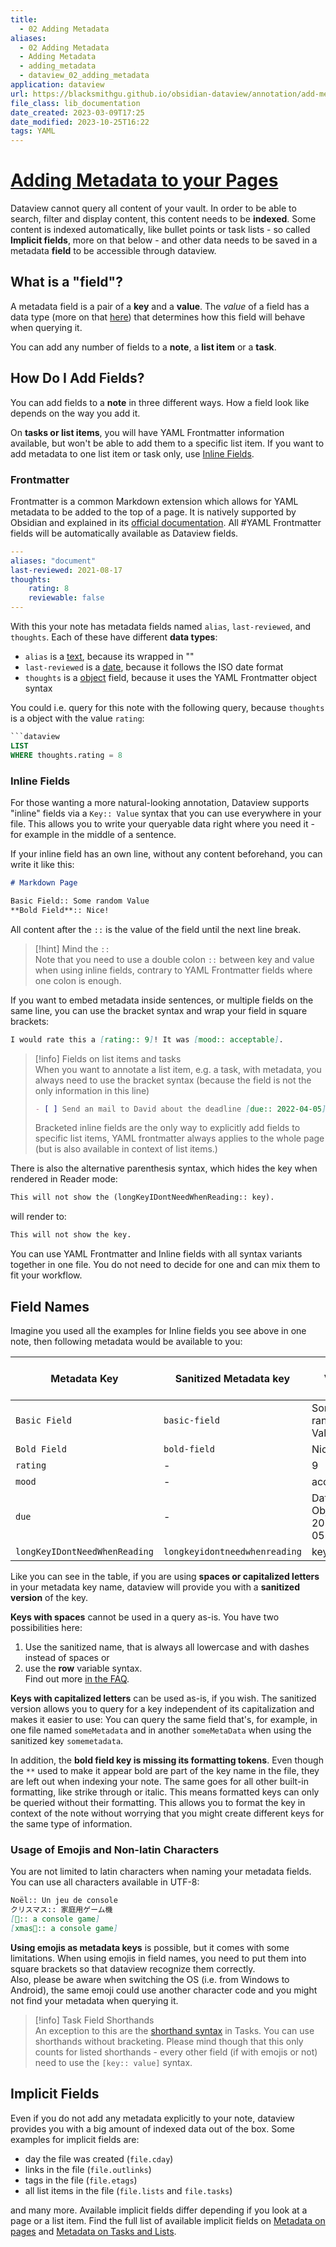 ```yaml
---
title:
  - 02 Adding Metadata
aliases:
  - 02 Adding Metadata
  - Adding Metadata
  - adding_metadata
  - dataview_02_adding_metadata
application: dataview
url: https://blacksmithgu.github.io/obsidian-dataview/annotation/add-metadata/
file_class: lib_documentation
date_created: 2023-03-09T17:25
date_modified: 2023-10-25T16:22
tags: YAML
---
```

# [Adding Metadata to your Pages](https://blacksmithgu.github.io/obsidian-dataview/annotation/add-metadata/)

Dataview cannot query all content of your vault. In order to be able to search, filter and display content, this content needs to be **indexed**. Some content is indexed automatically, like bullet points or task lists - so called **Implicit fields**, more on that below - and other data needs to be saved in a metadata **field** to be accessible through dataview.

## What is a "field"?

A metadata field is a pair of a **key** and a **value**. The *value* of a field has a data type (more on that [here](./types-of-metadata.md)) that determines how this field will behave when querying it.

You can add any number of fields to a **note**, a **list item** or a **task**.

## How Do I Add Fields?

You can add fields to a **note** in three different ways. How a field look like depends on the way you add it.

On **tasks or list items**, you will have YAML Frontmatter information available, but won't be able to add them to a specific list item. If you want to add metadata to one list item or task only, use [Inline Fields](#inline-fields).

### Frontmatter

Frontmatter is a common Markdown extension which allows for YAML metadata to be added to the top of a page. It is natively supported by Obsidian and explained in its [official documentation](https://help.obsidian.md/Advanced+topics/YAML+front+matter). All #YAML Frontmatter fields will be automatically available as Dataview fields.

```yaml
---
aliases: "document"
last-reviewed: 2021-08-17
thoughts:
    rating: 8
    reviewable: false
---
```

With this your note has metadata fields named `alias`, `last-reviewed`, and `thoughts`. Each of these have different **data types**:

- `alias` is a [text](../types-of-metadata/#text), because its wrapped in ""
- `last-reviewed` is a [date](../types-of-metadata/#date), because it follows the ISO date format
- `thoughts` is a [object](../types-of-metadata/#object) field, because it uses the YAML Frontmatter object syntax

You could i.e. query for this note with the following query, because `thoughts` is a object with the value `rating`:

```sql
```dataview
LIST
WHERE thoughts.rating = 8
```

### Inline Fields

For those wanting a more natural-looking annotation, Dataview supports "inline" fields via a `Key:: Value` syntax that you can use everywhere in your file. This allows you to write your queryable data right where you need it - for example in the middle of a sentence.

If your inline field has an own line, without any content beforehand, you can write it like this:

```markdown
# Markdown Page

Basic Field:: Some random Value
**Bold Field**:: Nice!
```

All content after the `::` is the value of the field until the next line break.

> [!hint] Mind the `::`  
> Note that you need to use a double colon `::` between key and value when using inline fields, contrary to YAML Frontmatter fields where one colon is enough.

If you want to embed metadata inside sentences, or multiple fields on the same line, you can use the bracket syntax and wrap your field in square brackets:

```markdown
I would rate this a [rating:: 9]! It was [mood:: acceptable].
```

> [!info] Fields on list items and tasks  
> When you want to annotate a list item, e.g. a task, with metadata, you always need to use the bracket syntax (because the field is not the only information in this line)
> 
> ```markdown
> - [ ] Send an mail to David about the deadline [due:: 2022-04-05].
> ```
> 
> Bracketed inline fields are the only way to explicitly add fields to specific list items, YAML frontmatter always applies to the whole page (but is also available in context of list items.)

There is also the alternative parenthesis syntax, which hides the key when  
rendered in Reader mode:

```markdown
This will not show the (longKeyIDontNeedWhenReading:: key).
```

will render to:

```markdown
This will not show the key.
```

You can use YAML Frontmatter and Inline fields with all syntax variants together in one file. You do not need to decide for one and can mix them to fit your workflow.

## Field Names

Imagine you used all the examples for Inline fields you see above in one note, then following metadata would be available to you:

| Metadata Key                  | Sanitized Metadata key        | Value                      | Data Type of Value |
| ----------------------------- | ----------------------------- | -------------------------- | ------------------ |
| `Basic Field`                 | `basic-field`                 | Some random Value          | Text               |
| `Bold Field`                  | `bold-field`                  | Nice!                      | Text               |
| `rating`                      | -                             | 9                          | Number             |
| `mood`                        | -                             | acceptable                 | Text               |
| `due`                         | -                             | Date Object for 2022-04-05 | Date               |
| `longKeyIDontNeedWhenReading` | `longkeyidontneedwhenreading` | key                        | Text               |

Like you can see in the table, if you are using **spaces or capitalized letters** in your metadata key name, dataview will provide you with a **sanitized version** of the key.

**Keys with spaces** cannot be used in a query as-is. You have two possibilities here:

1. Use the sanitized name, that is always all lowercase and with dashes instead of spaces or
2. use the **row** variable syntax.  
Find out more [in the FAQ](../resources/faq.md).

**Keys with capitalized letters** can be used as-is, if you wish. The sanitized version allows you to query for a key independent of its capitalization and makes it easier to use: You can query the same field that's, for example, in one file named `someMetadata` and in another `someMetaData` when using the sanitized key `somemetadata`.

In addition, the **bold field key is missing its formatting tokens**. Even though the `**` used to make it appear bold are part of the key name in the file, they are left out when indexing your note. The same goes for all other built-in formatting, like strike through or italic. This means formatted keys can only be queried without their formatting. This allows you to format the key in context of the note without worrying that you might create different keys for the same type of information.

### Usage of Emojis and Non-latin Characters

You are not limited to latin characters when naming your metadata fields. You can use all characters available in UTF-8:

```markdown
Noël:: Un jeu de console
クリスマス:: 家庭用ゲーム機
[🎅:: a console game]
[xmas🎄:: a console game]
```

**Using emojis as metadata keys** is possible, but it comes with some limitations. When using emojis in field names, you need to put them into square brackets so that dataview recognize them correctly.  
Also, please be aware when switching the OS (i.e. from Windows to Android), the same emoji could use another character code and you might not find your metadata when querying it.

> [!info] Task Field Shorthands  
> An exception to this are the [shorthand syntax](./metadata-tasks.md#field-shorthands) in Tasks. You can use shorthands without bracketing. Please mind though that this only counts for listed shorthands - every other field (if with emojis or not) need to use the `[key:: value]` syntax.

## Implicit Fields

Even if you do not add any metadata explicitly to your note, dataview provides you with a big amount of indexed data out of the box. Some examples for implicit fields are:

- day the file was created (`file.cday`)
- links in the file (`file.outlinks`)
- tags in the file (`file.etags`)
- all list items in the file (`file.lists` and `file.tasks`)

and many more. Available implicit fields differ depending if you look at a page or a list item. Find the full list of available implicit fields on [Metadata on pages](metadata-pages.md) and [Metadata on Tasks and Lists](metadata-tasks.md).
